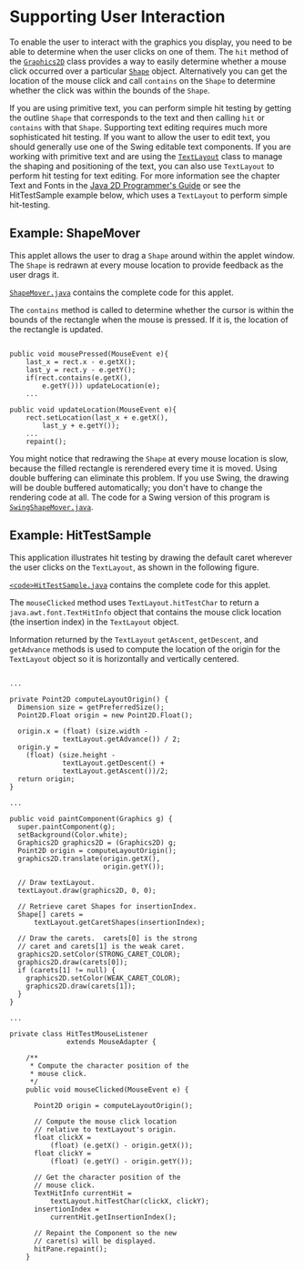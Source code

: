 
# Supporting User Interaction

To enable the user to interact with the graphics you display, you need to be able to determine when the user clicks on one of them. The `hit` method of the 
[`Graphics2D`](https://docs.oracle.com/javase/8/docs/api/java/awt/Graphics2D.html) class provides a way to easily determine whether a mouse click occurred over a particular 
[`Shape`](https://docs.oracle.com/javase/8/docs/api/java/awt/Shape.html) object. Alternatively you can get the location of the mouse click and call `contains` on the `Shape` to determine whether the click was within the bounds of the `Shape`.

If you are using primitive text, you can perform simple hit testing by getting the outline `Shape` that corresponds to the text and then calling `hit` or `contains` with that `Shape`. Supporting text editing requires much more sophisticated hit testing. If you want to allow the user to edit text, you should generally use one of the Swing editable text components. If you are working with primitive text and are using the 
[`TextLayout`](https://docs.oracle.com/javase/8/docs/api/java/awt/font/TextLayout.html) class to manage the shaping and positioning of the text, you can also use `TextLayout` to perform hit testing for text editing. For more information see the chapter Text and Fonts in the 
[Java 2D Programmer's Guide](https://docs.oracle.com/javase/8/docs/technotes/guides/2d/spec/j2d-bookTOC.html) or see the HitTestSample example below, which uses a `TextLayout` to perform simple hit-testing.

## Example: ShapeMover

This applet allows the user to drag a `Shape` around within the applet window. The `Shape` is redrawn at every mouse location to provide feedback as the user drags it.

<applet code="ShapeMover" archive="examples/lib/ShapeMoverApplet.jar" width="550" height="250" alt="ShapeMover applet"><param name="permissions" value="sandbox" /></applet>


[`ShapeMover.java`](examples/ShapeMover.java) contains the complete code for this applet.

The `contains` method is called to determine whether the cursor is within the bounds of the rectangle when the mouse is pressed. If it is, the location of the rectangle is updated.

```

public void mousePressed(MouseEvent e){
    last_x = rect.x - e.getX();
    last_y = rect.y - e.getY();
    if(rect.contains(e.getX(),
        e.getY())) updateLocation(e);
    ...

public void updateLocation(MouseEvent e){
    rect.setLocation(last_x + e.getX(),
        last_y + e.getY());
    ...
    repaint();

```

You might notice that redrawing the `Shape` at every mouse location is slow, because the filled rectangle is rerendered every time it is moved. Using double buffering can eliminate this problem. If you use Swing, the drawing will be double buffered automatically; you don't have to change the rendering code at all. The code for a Swing version of this program is 
[`SwingShapeMover.java`](examples/SwingShapeMover.java).

## Example: HitTestSample

This application illustrates hit testing by drawing the default caret wherever the user clicks on the `TextLayout`, as shown in the following figure.

<applet code="HitTestSample" archive="examples/lib/HitTestSampleApplet.jar" width="400" height="250" alt="HitTestSample applet"><param name="permissions" value="sandbox" /></applet>


[`<code>HitTestSample.java`</code>](examples/HitTestSample.java) contains the complete code for this applet.

The `mouseClicked` method uses `TextLayout.hitTestChar` to return a `java.awt.font.TextHitInfo` object that contains the mouse click location (the insertion index) in the `TextLayout` object.

Information returned by the `TextLayout` `getAscent`, `getDescent`, and `getAdvance` methods is used to compute the location of the origin for the `TextLayout` object so it is horizontally and vertically centered.

```

...

private Point2D computeLayoutOrigin() {
  Dimension size = getPreferredSize();
  Point2D.Float origin = new Point2D.Float();
     
  origin.x = (float) (size.width -
             textLayout.getAdvance()) / 2;   
  origin.y = 
    (float) (size.height -
             textLayout.getDescent() +
             textLayout.getAscent())/2;
  return origin;
}

...

public void paintComponent(Graphics g) {
  super.paintComponent(g);
  setBackground(Color.white);
  Graphics2D graphics2D = (Graphics2D) g;                
  Point2D origin = computeLayoutOrigin();
  graphics2D.translate(origin.getX(),
                       origin.getY());
                
  // Draw textLayout.
  textLayout.draw(graphics2D, 0, 0);
     
  // Retrieve caret Shapes for insertionIndex.
  Shape[] carets =
      textLayout.getCaretShapes(insertionIndex);
       
  // Draw the carets.  carets[0] is the strong
  // caret and carets[1] is the weak caret.   
  graphics2D.setColor(STRONG_CARET_COLOR);
  graphics2D.draw(carets[0]);                
  if (carets[1] != null) {
    graphics2D.setColor(WEAK_CARET_COLOR);
    graphics2D.draw(carets[1]);
  }       
}

...

private class HitTestMouseListener
              extends MouseAdapter {
                
    /**
     * Compute the character position of the
     * mouse click.
     */     
    public void mouseClicked(MouseEvent e) {
                
      Point2D origin = computeLayoutOrigin();
                
      // Compute the mouse click location
      // relative to textLayout's origin.
      float clickX =
          (float) (e.getX() - origin.getX());
      float clickY =
          (float) (e.getY() - origin.getY());
         
      // Get the character position of the
      // mouse click.
      TextHitInfo currentHit =
          textLayout.hitTestChar(clickX, clickY);
      insertionIndex =
          currentHit.getInsertionIndex();
            
      // Repaint the Component so the new
      // caret(s) will be displayed.
      hitPane.repaint();
    }

```

